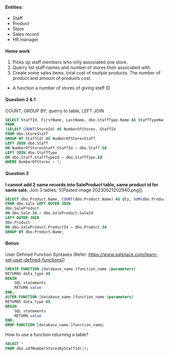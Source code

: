 #### Entities:
- Staff
- Product
- Store
- Sales record
- HR manager

#### Home work
1. Picks up staff members who only associated one store.
2. Querry list staff names and number of stores their associated with.
3. Create some sales items, total cost of mutiple products. The number of product and amount of products cost.

- A function a number of stores of giving staff ID

#### Question 2 & 1
COUNT, GROUP BY, querry to table, LEFT JOIN
```sql
SELECT StaffId, FirstName, LastName, dbo.StaffType.Name AS StaffTypeName
FROM
(SELECT COUNT(StoreId) AS NumberOfStores, StaffId
FROM dbo.StoreStaff
GROUP BY StaffId) AS NumberOfStoresStaff
LEFT JOIN dbo.Staff
ON NumberOfStoresStaff.StaffId = dbo.Staff.Id
LEFT JOIN dbo.StaffType
ON dbo.Staff.StaffTypeId = dbo.StaffType.Id
WHERE NumberOfStores = 1;
```


#### Question 3
**I cannot add 2 same records into SaleProduct table, same product id for same sale.** 
Join 3 tables:
![[Pasted image 20230521202940.png]]

```sql
SELECT dbo.Product.Name, COUNT(dbo.Product.Name) AS Qty, SUM(dbo.Product.Price) AS Subtotal
FROM dbo.Sale LEFT OUTER JOIN
dbo.SaleProduct
ON dbo.Sale.Id = dbo.SaleProduct.SaleId
LEFT OUTER JOIN
dbo.Product
ON dbo.SaleProduct.ProductId = dbo.Product.Id
GROUP BY dbo.Product.Name;
```

#### Bonus
User Defined Function Syntaxes (Refer: https://www.sqlshack.com/learn-sql-user-defined-functions/)
```sql
CREATE FUNCTION [database_name.]function_name (parameters)
RETURNS data_type AS
BEGIN
    SQL statements
    RETURN value
END;
ALTER FUNCTION [database_name.]function_name (parameters)
RETURNS data_type AS
BEGIN
    SQL statements
    RETURN value
END;
DROP FUNCTION [database_name.]function_name;
```

How to use a function returning a table?
```sql
SELECT *
FROM dbo.udfNumberStoresByStaffId(1);
```